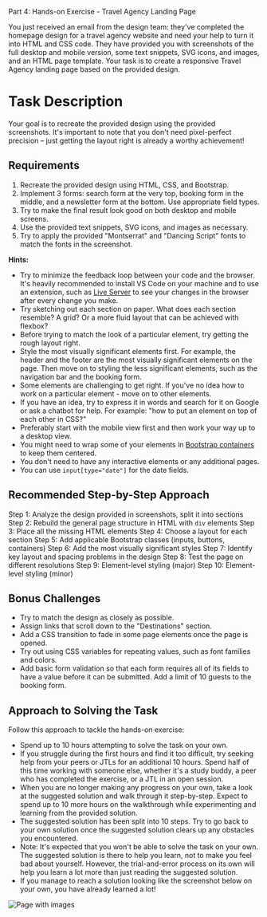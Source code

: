 Part 4: Hands-on Exercise - Travel Agency Landing Page

You just received an email from the design team: they've completed the homepage design for a travel agency website and need your help to turn it into HTML and CSS code. They have provided you with screenshots of the full desktop and mobile version, some text snippets, SVG icons, and images, and an HTML page template. Your task is to create a responsive Travel Agency landing page based on the provided design.

# Task Description

Your goal is to recreate the provided design using the provided screenshots. It's important to note that you don't need pixel-perfect precision – just getting the layout right is already a worthy achievement!

## Requirements

1. Recreate the provided design using HTML, CSS, and Bootstrap.
2. Implement 3 forms: search form at the very top, booking form in the middle, and a newsletter form at the bottom. Use appropriate field types.
3. Try to make the final result look good on both desktop and mobile screens.
4. Use the provided text snippets, SVG icons, and images as necessary.
5. Try to apply the provided "Montserrat" and "Dancing Script" fonts to match the fonts in the screenshot.

**Hints:**

- Try to minimize the feedback loop between your code and the browser. It's heavily recommended to install VS Code on your machine and to use an extension, such as [Live Server](https://marketplace.visualstudio.com/items?itemName=ritwickdey.LiveServer) to see your changes in the browser after every change you make.
- Try sketching out each section on paper. What does each section resemble? A grid? Or a more fluid layout that can be achieved with flexbox?
- Before trying to match the look of a particular element, try getting the rough layout right.
- Style the most visually significant elements first. For example, the header and the footer are the most visually significant elements on the page. Then move on to styling the less significant elements, such as the navigation bar and the booking form.
- Some elements are challenging to get right. If you've no idea how to work on a particular element - move on to other elements.
- If you have an idea, try to express it in words and search for it on Google or ask a chatbot for help. For example: "how to put an element on top of each other in CSS?"
- Preferably start with the mobile view first and then work your way up to a desktop view.
- You might need to wrap some of your elements in [Bootstrap containers](https://getbootstrap.com/docs/5.2/layout/containers/) to keep them centered.
- You don't need to have any interactive elements or any additional pages.
- You can use `input[type="date"]` for the date fields.

## Recommended Step-by-Step Approach

Step 1: Analyze the design provided in screenshots, split it into sections
Step 2: Rebuild the general page structure in HTML with `div` elements
Step 3: Place all the missing HTML elements
Step 4: Choose a layout for each section
Step 5: Add applicable Bootstrap classes (inputs, buttons, containers)
Step 6: Add the most visually significant styles
Step 7: Identify key layout and spacing problems in the design
Step 8: Test the page on different resolutions
Step 9: Element-level styling (major)
Step 10: Element-level styling (minor)

## Bonus Challenges

- Try to match the design as closely as possible.
- Assign links that scroll down to the "Destinations" section.
- Add a CSS transition to fade in some page elements once the page is opened.
- Try out using CSS variables for repeating values, such as font families and colors.
- Add basic form validation so that each form requires all of its fields to have a value before it can be submitted. Add a limit of 10 guests to the booking form.

## Approach to Solving the Task

Follow this approach to tackle the hands-on exercise:

- Spend up to 10 hours attempting to solve the task on your own.
- If you struggle during the first hours and find it too difficult, try seeking help from your peers or JTLs for an additional 10 hours. Spend half of this time working with someone else, whether it's a study buddy, a peer who has completed the exercise, or a JTL in an open session.
- When you are no longer making any progress on your own, take a look at the suggested solution and walk through it step-by-step. Expect to spend up to 10 more hours on the walkthrough while experimenting and learning from the provided solution.
- The suggested solution has been split into 10 steps. Try to go back to your own solution once the suggested solution clears up any obstacles you encountered.
- Note: It's expected that you won't be able to solve the task on your own. The suggested solution is there to help you learn, not to make you feel bad about yourself. However, the trial-and-error process on its own will help you learn a lot more than just reading the suggested solution.
- If you manage to reach a solution looking like the screenshot below on your own, you have already learned a lot!

![Page with images](https://imgur.com/4sCxQB2.png)
